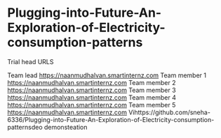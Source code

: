 # Plugging-into-Future-An-Exploration-of-Electricity-consumption-patterns
Trial head URLS

Team lead     https://naanmudhalvan.smartinternz.com
Team member 1 https://naanmudhalvan.smartinternz.com
Team member 2 https://naanmudhalvan.smartinternz.com
Team member 3 https://naanmudhalvan.smartinternz.com
Team member 4 https://naanmudhalvan.smartinternz.com
Team member 5 https://naanmudhalvan.smartinternz.com
Vihttps://github.com/sneha-6336/Plugging-into-Future-An-Exploration-of-Electricity-consumption-patternsdeo demonsteation 

